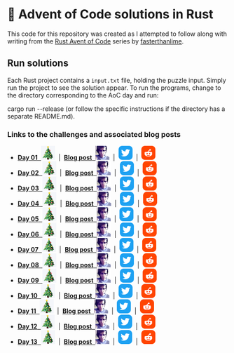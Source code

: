 # 🎄 Advent of Code solutions in Rust


This code for this repository was created as I attempted to follow along with writing
from the [Rust Avent of Code](https://fasterthanli.me/series/advent-of-code-2020) series by
[fasterthanlime](https://twitter.com/fasterthanlime).

## Run solutions
Each Rust project contains a `input.txt` file, holding the puzzle input. Simply
run the project to see the solution appear.
To run the programs, change to the directory corresponding to the AoC day and run:

cargo run --release
(or follow the specific instructions if the directory has a separate README.md).

### Links to the challenges and associated blog posts
* [**Day 01** &nbsp;![aoc](images/aoc_32x32.png "aoc")](https://adventofcode.com/2020/day/1) 
  &nbsp;|&nbsp; [**Blog post** &nbsp;![amos](images/amos_32x32.png "amos")](https://fasterthanli.me/series/advent-of-code-2020/part-1)
  &nbsp;|&nbsp; [![twitter](images/twitter_32x32.png "twitter")](https://twitter.com/fasterthanlime/status/1337785824922963981)
  &nbsp;|&nbsp; [![reddit](images/reddit_32x32.png "reddit")](https://www.reddit.com/r/fasterthanlime/comments/kbr7bu/day_1_advent_of_code_2020/)
* [**Day 02** &nbsp;![aoc](images/aoc_32x32.png "aoc")](https://adventofcode.com/2020/day/2)
  &nbsp;|&nbsp; [**Blog post** &nbsp;![amos](images/amos_32x32.png "amos")](https://fasterthanli.me/series/advent-of-code-2020/part-2)
  &nbsp;|&nbsp; [![twitter](images/twitter_32x32.png "twitter")](https://twitter.com/fasterthanlime/status/1338156472719601666)
  &nbsp;|&nbsp; [![reddit](images/reddit_32x32.png "reddit")](https://www.reddit.com/r/fasterthanlime/comments/kcdadv/day_2_advent_of_code_2020/)
* [**Day 03** &nbsp;![aoc](images/aoc_32x32.png "aoc")](https://adventofcode.com/2020/day/3)
  &nbsp;|&nbsp; [**Blog post** &nbsp;![amos](images/amos_32x32.png "amos")](https://fasterthanli.me/series/advent-of-code-2020/part-3)
  &nbsp;|&nbsp; [![twitter](images/twitter_32x32.png "twitter")](https://twitter.com/fasterthanlime/status/1338435897986048000)
  &nbsp;|&nbsp; [![reddit](images/reddit_32x32.png "reddit")](https://www.reddit.com/r/fasterthanlime/comments/kcvgal/day_3_advent_of_code_2020/)
* [**Day 04** &nbsp;![aoc](images/aoc_32x32.png "aoc")](https://adventofcode.com/2020/day/4)
  &nbsp;|&nbsp; [**Blog post** &nbsp;![amos](images/amos_32x32.png "amos")](https://fasterthanli.me/series/advent-of-code-2020/part-4)
  &nbsp;|&nbsp; [![twitter](images/twitter_32x32.png "twitter")](https://twitter.com/fasterthanlime/status/1338992662725144580)
  &nbsp;|&nbsp; [![reddit](images/reddit_32x32.png "reddit")](https://www.reddit.com/r/fasterthanlime/comments/kdxgio/day_4_advent_of_code_2020/)
* [**Day 05** &nbsp;![aoc](images/aoc_32x32.png "aoc")](https://adventofcode.com/2020/day/5)
  &nbsp;|&nbsp; [**Blog post** &nbsp;![amos](images/amos_32x32.png "amos")](https://fasterthanli.me/series/advent-of-code-2020/part-5)
  &nbsp;|&nbsp; [![twitter](images/twitter_32x32.png "twitter")](https://twitter.com/fasterthanlime/status/1339331128466018304)
  &nbsp;|&nbsp; [![reddit](images/reddit_32x32.png "reddit")](https://www.reddit.com/r/fasterthanlime/comments/kej6ux/day_5_advent_of_code_2020/)
* [**Day 06** &nbsp;![aoc](images/aoc_32x32.png "aoc")](https://adventofcode.com/2020/day/6)
  &nbsp;|&nbsp; [**Blog post** &nbsp;![amos](images/amos_32x32.png "amos")](https://fasterthanli.me/series/advent-of-code-2020/part-6)
  &nbsp;|&nbsp; [![twitter](images/twitter_32x32.png "twitter")](https://twitter.com/fasterthanlime/status/1340729277537525760)
  &nbsp;|&nbsp; [![reddit](images/reddit_32x32.png "reddit")](https://www.reddit.com/r/fasterthanlime/comments/kgzi3m/day_6_advent_of_code_2020/)
* [**Day 07** &nbsp;![aoc](images/aoc_32x32.png "aoc")](https://adventofcode.com/2020/day/7)
  &nbsp;|&nbsp; [**Blog post** &nbsp;![amos](images/amos_32x32.png "amos")](https://fasterthanli.me/series/advent-of-code-2020/part-7)
  &nbsp;|&nbsp; [![twitter](images/twitter_32x32.png "twitter")](https://twitter.com/fasterthanlime/status/1341146301669502979)
  &nbsp;|&nbsp; [![reddit](images/reddit_32x32.png "reddit")](https://www.reddit.com/r/fasterthanlime/comments/khrocj/day_7_advent_of_code_2020/)
* [**Day 08** &nbsp;![aoc](images/aoc_32x32.png "aoc")](https://adventofcode.com/2020/day/8)
  &nbsp;|&nbsp; [**Blog post** &nbsp;![amos](images/amos_32x32.png "amos")](https://fasterthanli.me/series/advent-of-code-2020/part-8)
  &nbsp;|&nbsp; [![twitter](images/twitter_32x32.png "twitter")](https://twitter.com/fasterthanlime/status/1341461186106314754)
  &nbsp;|&nbsp; [![reddit](images/reddit_32x32.png "reddit")](https://www.reddit.com/r/fasterthanlime/comments/kibt6z/day_8_advent_of_code_2020/)
* [**Day 09** &nbsp;![aoc](images/aoc_32x32.png "aoc")](https://adventofcode.com/2020/day/9)
  &nbsp;|&nbsp; [**Blog post** &nbsp;![amos](images/amos_32x32.png "amos")](https://fasterthanli.me/series/advent-of-code-2020/part-9)
  &nbsp;|&nbsp; [![twitter](images/twitter_32x32.png "twitter")](https://twitter.com/fasterthanlime/status/1341504249675526144)
  &nbsp;|&nbsp; [![reddit](images/reddit_32x32.png "reddit")](https://www.reddit.com/r/fasterthanlime/comments/kif5iq/day_9_advent_of_code_2020/)
* [**Day 10** &nbsp;![aoc](images/aoc_32x32.png "aoc")](https://adventofcode.com/2020/day/10)
  &nbsp;|&nbsp; [**Blog post** &nbsp;![amos](images/amos_32x32.png "amos")](https://fasterthanli.me/series/advent-of-code-2020/part-10)
  &nbsp;|&nbsp; [![twitter](images/twitter_32x32.png "twitter")](https://twitter.com/fasterthanlime/status/1341686895189913600)
  &nbsp;|&nbsp; [![reddit](images/reddit_32x32.png "reddit")](https://www.reddit.com/r/fasterthanlime/comments/kiqhp9/day_10_advent_of_code_2020/)
* [**Day 11** &nbsp;![aoc](images/aoc_32x32.png "aoc")](https://adventofcode.com/2020/day/11)
  &nbsp;|&nbsp; [**Blog post** &nbsp;![amos](images/amos_32x32.png "amos")](https://fasterthanli.me/series/advent-of-code-2020/part-11)
  &nbsp;|&nbsp; [![twitter](images/twitter_32x32.png "twitter")](https://twitter.com/fasterthanlime/status/1341757896565112832)
  &nbsp;|&nbsp; [![reddit](images/reddit_32x32.png "reddit")](https://www.reddit.com/r/fasterthanlime/comments/kiuejh/day_11_advent_of_code_2020/)
* [**Day 12** &nbsp;![aoc](images/aoc_32x32.png "aoc")](https://adventofcode.com/2020/day/12)
  &nbsp;|&nbsp; [**Blog post** &nbsp;![amos](images/amos_32x32.png "amos")](https://fasterthanli.me/series/advent-of-code-2020/part-12)
  &nbsp;|&nbsp; [![twitter](images/twitter_32x32.png "twitter")](https://twitter.com/fasterthanlime/status/1342489135064489984)
  &nbsp;|&nbsp; [![reddit](images/reddit_32x32.png "reddit")](https://www.reddit.com/r/fasterthanlime/comments/kk0i0k/day_12_advent_of_code_2020/)
* [**Day 13** &nbsp;![aoc](images/aoc_32x32.png "aoc")](https://adventofcode.com/2020/day/13)
  &nbsp;|&nbsp; [**Blog post** &nbsp;![amos](images/amos_32x32.png "amos")](https://fasterthanli.me/series/advent-of-code-2020/part-13)
  &nbsp;|&nbsp; [![twitter](images/twitter_32x32.png "twitter")](https://twitter.com/fasterthanlime/status/1344284928901525504)
  &nbsp;|&nbsp; [![reddit](images/reddit_32x32.png "reddit")](https://www.reddit.com/r/fasterthanlime/comments/kn2usl/day_13_advent_of_code_2020/)
